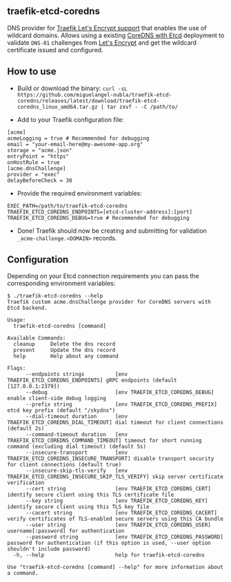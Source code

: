## traefik-etcd-coredns

DNS provider for [Traefik Let's Encrypt support](https://docs.traefik.io/configuration/acme/#provider) that enables the use of wildcard domains.
Allows using a existing [CoreDNS with Etcd](https://coredns.io/plugins/etcd/) deployment to validate `DNS-01` challenges from [Let's Encrypt](https://letsencrypt.org/docs/challenge-types/#dns-01-challenge) and get the wildcard certificate issued and configured.


## How to use

* Build or download the binary:
 `curl -sL https://github.com/miguelangel-nubla/traefik-etcd-coredns/releases/latest/download/traefik-etcd-coredns_linux_amd64.tar.gz | tar zxvf - -C /path/to/`

* Add to your Traefik configuration file:
```
[acme]
acmeLogging = true # Recommended for debugging
email = "your-email-here@my-awesome-app.org"
storage = "acme.json"
entryPoint = "https"
onHostRule = true
[acme.dnsChallenge]
provider = "exec"
delayBeforeCheck = 30
```
* Provide the required environment variables:
```
EXEC_PATH=/path/to/traefik-etcd-coredns
TRAEFIK_ETCD_COREDNS_ENDPOINTS=[etcd-cluster-address]:[port]
TRAEFIK_ETCD_COREDNS_DEBUG=true # Recommended for debugging
```
* Done! Traefik should now be creating and submitting for validation `_acme-challenge.<DOMAIN>` records.

## Configuration
Depending on your Etcd connection requirements you can pass the corresponding environment variables:
```
$ ./traefik-etcd-coredns --help
Traefik custom acme.dnsChallenge provider for CoreDNS servers with Etcd backend.

Usage:
  traefik-etcd-coredns [command]

Available Commands:
  cleanup     Delete the dns record
  present     Update the dns record
  help        Help about any command

Flags:
      --endpoints strings          [env TRAEFIK_ETCD_COREDNS_ENDPOINTS] gRPC endpoints (default [127.0.0.1:2379])
      --debug                      [env TRAEFIK_ETCD_COREDNS_DEBUG] enable client-side debug logging
      --prefix string              [env TRAEFIK_ETCD_COREDNS_PREFIX] etcd key prefix (default "/skydns")
      --dial-timeout duration      [env TRAEFIK_ETCD_COREDNS_DIAL_TIMEOUT] dial timeout for client connections (default 2s)
      --command-timeout duration   [env TRAEFIK_ETCD_COREDNS_COMMAND_TIMEOUT] timeout for short running command (excluding dial timeout) (default 5s)
      --insecure-transport         [env TRAEFIK_ETCD_COREDNS_INSECURE_TRANSPORT] disable transport security for client connections (default true)
      --insecure-skip-tls-verify   [env TRAEFIK_ETCD_COREDNS_INSECURE_SKIP_TLS_VERIFY] skip server certificate verification
      --cert string                [env TRAEFIK_ETCD_COREDNS_CERT] identify secure client using this TLS certificate file
      --key string                 [env TRAEFIK_ETCD_COREDNS_KEY] identify secure client using this TLS key file
      --cacert string              [env TRAEFIK_ETCD_COREDNS_CACERT] verify certificates of TLS-enabled secure servers using this CA bundle
      --user string                [env TRAEFIK_ETCD_COREDNS_USER] username[:password] for authentication
      --password string            [env TRAEFIK_ETCD_COREDNS_PASSWORD] password for authentication (if this option is used, --user option shouldn't include password)
  -h, --help                       help for traefik-etcd-coredns

Use "traefik-etcd-coredns [command] --help" for more information about a command.
```